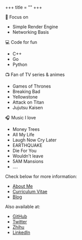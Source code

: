 +++
title = "" 
+++

🎯 Focus on

- Simple Render Engine
- Networking Basis

💻 Code for fun

- C++
- Go
- Python

📺 Fan of TV series & animes

- Games of Thrones
- Breaking Bad
- Yellowstone
- Attack on Titan
- Jujutsu Kaisen

🎧 Music I love

- Money Trees
- All My Life
- Laugh Now Cry Later
- EARTHQUAKE
- Die For You
- Wouldn't leave
- 5AM Mansions
- ....

Check below for more information:

- [About Me](/about)
- [Curriculum Vitae](https://github.com/Zhytou/Zhytou/CV.pdf)
- [Blog](/post)

Also available at:

- [GitHub](https://github.com/Zhytou)
- [Twitter](https://twitter.com/_ZhoY_)
- [Zhihu](https://www.zhihu.com/people/hdian-tou)
- [LinkedIn](https://www.linkedin.com/in/yang-zhong-190072218/)

